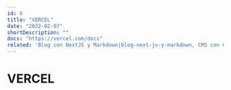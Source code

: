 ```yaml
---
id: 8
title: "VERCEL"
date: "2022-02-07"
shortDescription: ""
docs: "https://vercel.com/docs"
related: 'Blog con NextJS y Markdown|blog-next-js-y-markdown, CMS con Contentful|cms-con-contentful, CMS con Strapi|cms-con-strapi'
---
```


# VERCEL